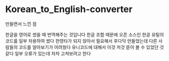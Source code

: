 # Korean_to_English-converter

만들면서 느낀 점

한글을 영어로 썼을 때 번역해주는 것입니다 
한글 조합 때문에 오픈 소스인 한글 유틸의 코드를 일부 차용하여 썼다
한영타가 되지 앉아서 필요해서 후다닥 만들었는데 다른 사람들의 코드를 알아보기가 어려웠다 
유니코드에 대해서 이것 저것 뜯어 볼 수 있었던 것 같다
일부 오류가 있는데 차차 고쳐보려고 한다
